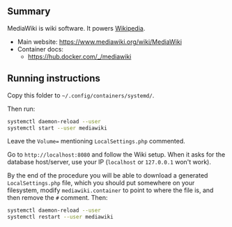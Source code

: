 ## Summary

MediaWiki is wiki software. It powers [Wikipedia](https://www.wikipedia.org/).

* Main website: https://www.mediawiki.org/wiki/MediaWiki
* Container docs:
  * https://hub.docker.com/_/mediawiki

## Running instructions

Copy this folder to `~/.config/containers/systemd/`.

Then run:

```bash
systemctl daemon-reload --user
systemctl start --user mediawiki
```

Leave the `Volume=` mentioning `LocalSettings.php` commented.

Go to `http://localhost:8080` and follow the Wiki setup. When it asks for the
database host/server, use your IP (`localhost` or `127.0.0.1` won't work).

By the end of the procedure you will be able to download a generated
`LocalSettings.php` file, which you should put somewhere on your filesystem,
modify `mediawiki.container` to point to where the file is, and then remove the
`#` comment. Then:

```bash
systemctl daemon-reload --user
systemctl restart --user mediawiki
```
